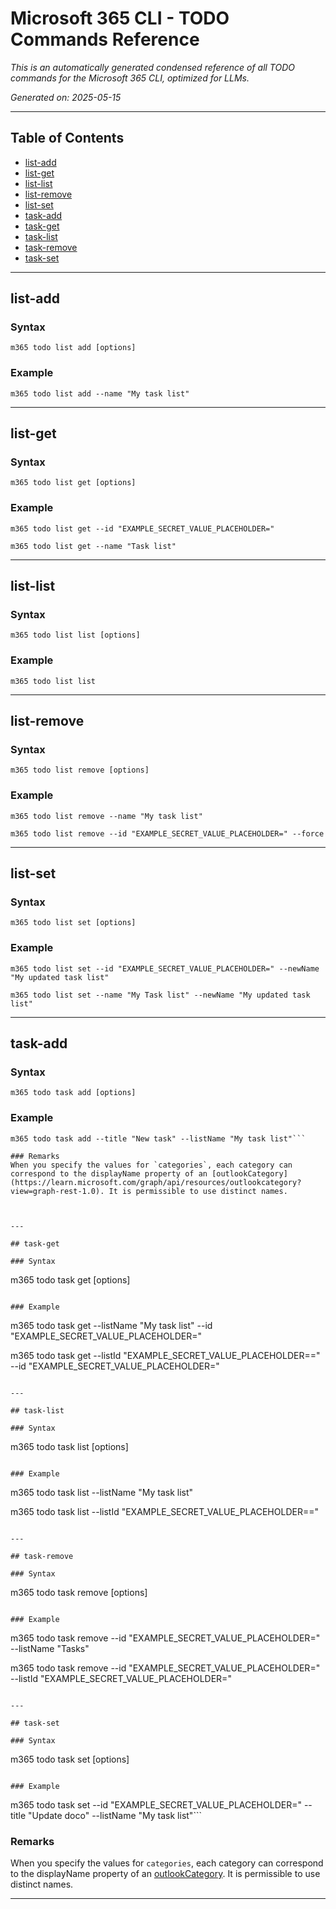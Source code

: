 <!-- DISCLAIMER: All secrets, passwords, and sensitive values in this document are examples only and not real credentials. -->
# Microsoft 365 CLI - TODO Commands Reference

*This is an automatically generated condensed reference of all TODO commands for the Microsoft 365 CLI, optimized for LLMs.*

*Generated on: 2025-05-15*

---

## Table of Contents

- [list-add](#list-add)
- [list-get](#list-get)
- [list-list](#list-list)
- [list-remove](#list-remove)
- [list-set](#list-set)
- [task-add](#task-add)
- [task-get](#task-get)
- [task-list](#task-list)
- [task-remove](#task-remove)
- [task-set](#task-set)

---

## list-add

### Syntax
```
m365 todo list add [options]
```

### Example
```
m365 todo list add --name "My task list"

```

---

## list-get

### Syntax
```
m365 todo list get [options]
```

### Example
```
m365 todo list get --id "EXAMPLE_SECRET_VALUE_PLACEHOLDER="

m365 todo list get --name "Task list"

```

---

## list-list

### Syntax
```
m365 todo list list [options]
```

### Example
```
m365 todo list list

```

---

## list-remove

### Syntax
```
m365 todo list remove [options]
```

### Example
```
m365 todo list remove --name "My task list"

m365 todo list remove --id "EXAMPLE_SECRET_VALUE_PLACEHOLDER=" --force

```

---

## list-set

### Syntax
```
m365 todo list set [options]
```

### Example
```
m365 todo list set --id "EXAMPLE_SECRET_VALUE_PLACEHOLDER=" --newName "My updated task list"

m365 todo list set --name "My Task list" --newName "My updated task list"

```

---

## task-add

### Syntax
```
m365 todo task add [options]
```

### Example
```
m365 todo task add --title "New task" --listName "My task list"```

### Remarks
When you specify the values for `categories`, each category can correspond to the displayName property of an [outlookCategory](https://learn.microsoft.com/graph/api/resources/outlookcategory?view=graph-rest-1.0). It is permissible to use distinct names.



---

## task-get

### Syntax
```
m365 todo task get [options]
```

### Example
```
m365 todo task get --listName "My task list" --id "EXAMPLE_SECRET_VALUE_PLACEHOLDER="

m365 todo task get --listId "EXAMPLE_SECRET_VALUE_PLACEHOLDER==" --id "EXAMPLE_SECRET_VALUE_PLACEHOLDER="

```

---

## task-list

### Syntax
```
m365 todo task list [options]
```

### Example
```
m365 todo task list --listName "My task list"

m365 todo task list --listId "EXAMPLE_SECRET_VALUE_PLACEHOLDER=="

```

---

## task-remove

### Syntax
```
m365 todo task remove [options]
```

### Example
```
m365 todo task remove --id "EXAMPLE_SECRET_VALUE_PLACEHOLDER=" --listName "Tasks"

m365 todo task remove --id "EXAMPLE_SECRET_VALUE_PLACEHOLDER=" --listId "EXAMPLE_SECRET_VALUE_PLACEHOLDER="

```

---

## task-set

### Syntax
```
m365 todo task set [options]
```

### Example
```
m365 todo task set --id "EXAMPLE_SECRET_VALUE_PLACEHOLDER=" --title "Update doco" --listName "My task list"```

### Remarks
When you specify the values for `categories`, each category can correspond to the displayName property of an [outlookCategory](https://learn.microsoft.com/graph/api/resources/outlookcategory?view=graph-rest-1.0). It is permissible to use distinct names.



---
